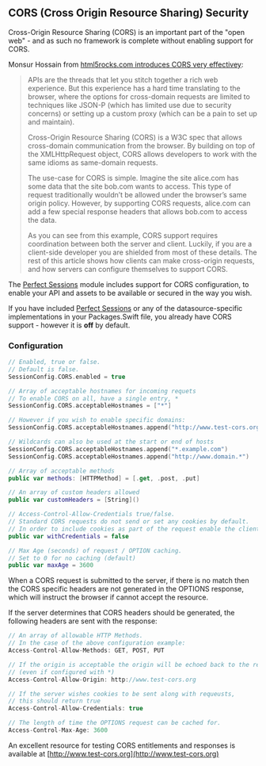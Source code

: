 ## CORS (Cross Origin Resource Sharing) Security

Cross-Origin Resource Sharing (CORS) is an important part of the "open web" - and as such no framework is complete without enabling support for CORS.

Monsur Hossain from [html5rocks.com introduces CORS very effectivey](https://www.html5rocks.com/en/tutorials/cors/):

> APIs are the threads that let you stitch together a rich web experience. But this experience has a hard time translating to the browser, where the options for cross-domain requests are limited to techniques like JSON-P (which has limited use due to security concerns) or setting up a custom proxy (which can be a pain to set up and maintain).
> 
> Cross-Origin Resource Sharing (CORS) is a W3C spec that allows cross-domain communication from the browser. By building on top of the XMLHttpRequest object, CORS allows developers to work with the same idioms as same-domain requests.
> 
> The use-case for CORS is simple. Imagine the site alice.com has some data that the site bob.com wants to access. This type of request traditionally wouldn’t be allowed under the browser’s same origin policy. However, by supporting CORS requests, alice.com can add a few special response headers that allows bob.com to access the data.
> 
> As you can see from this example, CORS support requires coordination between both the server and client. Luckily, if you are a client-side developer you are shielded from most of these details. The rest of this article shows how clients can make cross-origin requests, and how servers can configure themselves to support CORS.

The [Perfect Sessions](https://github.com/PerfectlySoft/PerfectDocs/blob/master/guide/sessions.md) module includes support for CORS configuration, to enable your API and assets to be available or secured in the way you wish.

If you have included [Perfect Sessions](https://github.com/PerfectlySoft/PerfectDocs/blob/master/guide/sessions.md) or any of the datasource-specific implementations in your Packages.Swift file, you already have CORS support - however it is **off** by default.

### Configuration

``` swift
// Enabled, true or false.
// Default is false.
SessionConfig.CORS.enabled = true

// Array of acceptable hostnames for incoming requets
// To enable CORS on all, have a single entry, *
SessionConfig.CORS.acceptableHostnames = ["*"]

// However if you wish to enable specific domains:
SessionConfig.CORS.acceptableHostnames.append("http://www.test-cors.org")

// Wildcards can also be used at the start or end of hosts
SessionConfig.CORS.acceptableHostnames.append("*.example.com")
SessionConfig.CORS.acceptableHostnames.append("http://www.domain.*")

// Array of acceptable methods
public var methods: [HTTPMethod] = [.get, .post, .put]

// An array of custom headers allowed
public var customHeaders = [String]()

// Access-Control-Allow-Credentials true/false.
// Standard CORS requests do not send or set any cookies by default. 
// In order to include cookies as part of the request enable the client to do so by setting to true
public var withCredentials = false

// Max Age (seconds) of request / OPTION caching.
// Set to 0 for no caching (default)
public var maxAge = 3600

```

When a CORS request is submitted to the server, if there is no match then the CORS specific headers are not generated in the OPTIONS response, which will instruct the browser if cannot accept the resource.

If the server determines that CORS headers should be generated, the following headers are sent with the response:

``` swift
// An array of allowable HTTP Methods.
// In the case of the above configuration example:
Access-Control-Allow-Methods: GET, POST, PUT

// If the origin is acceptable the origin will be echoed back to the requester 
// (even if configured with *)
Access-Control-Allow-Origin: http://www.test-cors.org

// If the server wishes cookies to be sent along with requeusts, 
// this should return true
Access-Control-Allow-Credentials: true

// The length of time the OPTIONS request can be cached for.
Access-Control-Max-Age: 3600
```

An excellent resource for testing CORS entitlements and responses is available at [http://www.test-cors.org](http://www.test-cors.org)